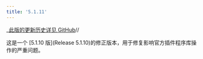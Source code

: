 ```yaml
---
title: '5.1.11'
---
```


_[此版的更新历史详见 GitHub](https:_github.com/Jermolene/TiddlyWiki5/compare/v5.1.10...v5.1.11)//

这是一个 [5.1.10 版](Release 5.1.10)的修正版本，用于修复影响官方插件程序库操作的严重问题。
